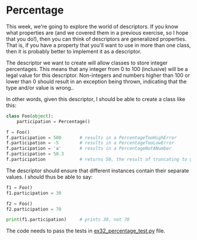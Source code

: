 # Percentage

This week, we're going to explore the world of descriptors. If you know what properties are (and we covered them in a previous exercise, so I hope that you do!), then you can think of descriptors are generalized properties. That is, if you have a property that you'll want to use in more than one class, then it is probably better to implement it as a descriptor.

The descriptor we want to create will allow classes to store integer percentages. This means that any integer from 0 to 100 (inclusive) will be a legal value for this descriptor. Non-integers and numbers higher than 100 or lower than 0 should result in an exception being thrown, indicating that the type and/or value is wrong..

In other words, given this descriptor, I should be able to create a class like this:

```python
class Foo(object):
    participation = Percentage()

f = Foo()
f.participation = 500       # results in a PercentageTooHighError
f.participation = -5        # results in a PercentageTooLowError
f.participation = 'a'       # results in a PercentageNotANumber
f.participation = 50.3
f.participation             # returns 50, the result of truncating to get an int
```

The descriptor should ensure that different instances contain their separate values. I should thus be able to say:

```python
f1 = Foo()
f1.participation = 30

f2 = Foo()
f2.participation = 70

print(f1.participation)     # prints 30, not 70
```

The code needs to pass the tests in [ex32_percentage_test.py](ex32_percentage_test.py) file.
